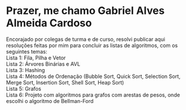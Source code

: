 # Prazer, me chamo Gabriel Alves Almeida Cardoso
Encorajado por colegas de turma e de curso, resolvi publicar aqui resoluções feitas por mim para concluir as listas de algoritmos, com os seguintes temas:
</br>
Lista 1: Fila, Pilha e Vetor
</br>
Lista 2: Árvores Binárias e AVL
</br>
Lista 3: Hashing
</br>
Lista 4: Métodos de Ordenação (Bubble Sort, Quick Sort, Selection Sort, Merge Sort, Insertion Sort, Shell Sort, Heap Sort)
</br>
Lista 5: Grafos
</br>
Lista 6: Projeto com algoritmos para grafos com arestas de pesos, onde escolhi o algoritmo de Bellman-Ford
